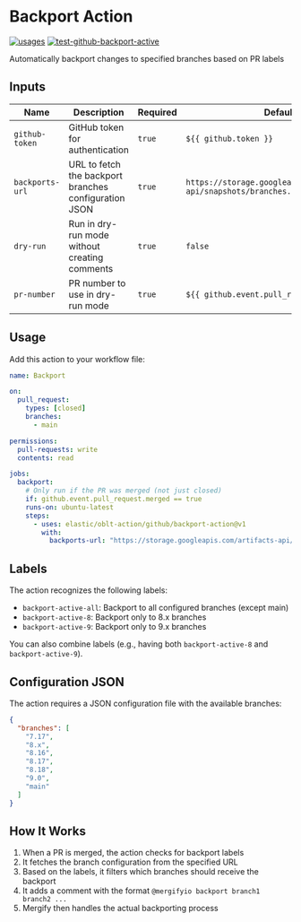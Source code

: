 # <!--name-->Backport Action<!--/name-->

[![usages](https://img.shields.io/badge/usages-white?logo=githubactions&logoColor=blue)](https://github.com/search?q=elastic%2Foblt-actions%2Fgithub%2Fbackport-active+%28path%3A.github%2Fworkflows+OR+path%3A**%2Faction.yml+OR+path%3A**%2Faction.yaml%29&type=code)
[![test-github-backport-active](https://github.com/elastic/oblt-actions/actions/workflows/test-github-backport-active.yml/badge.svg?branch=main)](https://github.com/elastic/oblt-actions/actions/workflows/test-github-backport-active.yml)

<!--description-->
Automatically backport changes to specified branches based on PR labels
<!--/description-->

## Inputs
<!--inputs-->
| Name            | Description                                           | Required | Default                                                                |
|-----------------|-------------------------------------------------------|----------|------------------------------------------------------------------------|
| `github-token`  | GitHub token for authentication                       | `true`   | `${{ github.token }}`                                                  |
| `backports-url` | URL to fetch the backport branches configuration JSON | `true`   | `https://storage.googleapis.com/artifacts-api/snapshots/branches.json` |
| `dry-run`       | Run in dry-run mode without creating comments         | `true`   | `false`                                                                |
| `pr-number`     | PR number to use in dry-run mode                      | `true`   | `${{ github.event.pull_request.number }}`                              |
<!--/inputs-->

## Usage

Add this action to your workflow file:
<!--usage action="elastic/oblt-actions/**" version="env:VERSION"-->
```yaml
name: Backport

on:
  pull_request:
    types: [closed]
    branches:
      - main

permissions:
  pull-requests: write
  contents: read

jobs:
  backport:
    # Only run if the PR was merged (not just closed)
    if: github.event.pull_request.merged == true
    runs-on: ubuntu-latest
    steps:
      - uses: elastic/oblt-action/github/backport-action@v1
        with:
          backports-url: "https://storage.googleapis.com/artifacts-api/snapshots/branches.json"
```
<!--usage-->

## Labels

The action recognizes the following labels:

- `backport-active-all`: Backport to all configured branches (except main)
- `backport-active-8`: Backport only to 8.x branches
- `backport-active-9`: Backport only to 9.x branches

You can also combine labels (e.g., having both `backport-active-8` and `backport-active-9`).

## Configuration JSON

The action requires a JSON configuration file with the available branches:

```json
{
  "branches": [
    "7.17",
    "8.x",
    "8.16",
    "8.17",
    "8.18",
    "9.0",
    "main"
  ]
}
```

## How It Works

1. When a PR is merged, the action checks for backport labels
2. It fetches the branch configuration from the specified URL
3. Based on the labels, it filters which branches should receive the backport
4. It adds a comment with the format `@mergifyio backport branch1 branch2 ...`
5. Mergify then handles the actual backporting process
